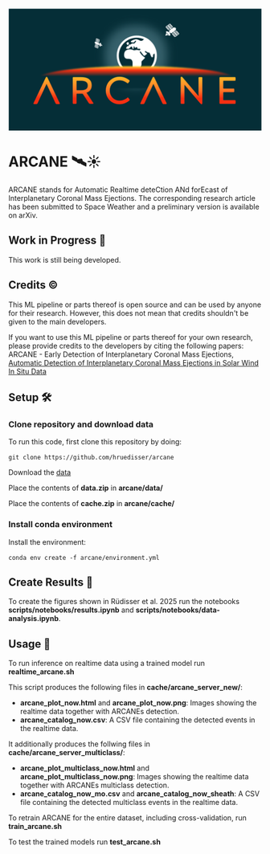 ![arcanelogo](arcanelogo.png)

# ARCANE 🛰️☀️

ARCANE stands for Automatic Realtime deteCtion ANd forEcast of Interplanetary Coronal Mass Ejections. The corresponding research article has been submitted to Space Weather and a preliminary version is available on arXiv.

## Work in Progress 🔄

This work is still being developed.

## Credits ©️

This ML pipeline or parts thereof is open source and can be used by anyone for their research. However, this does not mean that credits shouldn't be given to the main developers.

If you want to use this ML pipeline or parts thereof for your own research, please provide credits to the developers by citing the following papers: ARCANE - Early Detection of Interplanetary Coronal Mass Ejections, [Automatic Detection of Interplanetary Coronal Mass Ejections in Solar Wind In Situ Data](https://doi.org/10.1029/2022SW003149)

## Setup 🛠️
### Clone repository and download data

To run this code, first clone this repository by doing:

```
git clone https://github.com/hruedisser/arcane
```

Download the [data](https://doi.org/10.6084/m9.figshare.28309295.v3)

Place the contents of **data.zip** in **arcane/data/**

Place the contents of **cache.zip** in **arcane/cache/**

### Install conda environment

Install the environment:

```
conda env create -f arcane/environment.yml
```

## Create Results 📝

To create the figures shown in Rüdisser et al. 2025 run the notebooks **scripts/notebooks/results.ipynb** and **scripts/notebooks/data-analysis.ipynb**.

## Usage 📖

To run inference on realtime data using a trained model run **realtime_arcane.sh**

This script produces the following files in **cache/arcane_server_new/**:

- **arcane_plot_now.html** and **arcane_plot_now.png**: Images showing the realtime data together with ARCANEs detection.
- **arcane_catalog_now.csv**: A CSV file containing the detected events in the realtime data.

It additionally produces the follwing files in **cache/arcane_server_multiclass/**:

- **arcane_plot_multiclass_now.html** and **arcane_plot_multiclass_now.png**: Images showing the realtime data together with ARCANEs multiclass detection.
- **arcane_catalog_now_mo.csv** and **arcane_catalog_now_sheath**: A CSV file containing the detected multiclass events in the realtime data.


To retrain ARCANE for the entire dataset, including cross-validation, run **train_arcane.sh**

To test the trained models run **test_arcane.sh**
